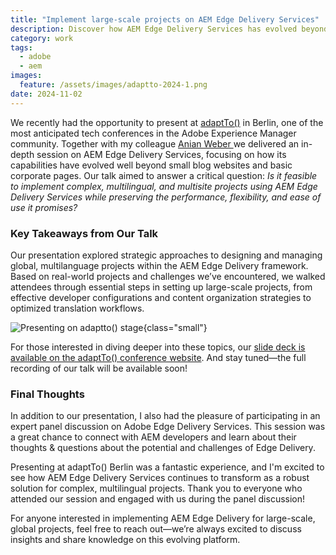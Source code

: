 ```yaml
---
title: "Implement large-scale projects on AEM Edge Delivery Services"
description: Discover how AEM Edge Delivery Services has evolved beyond basic websites to power complex, multilingual enterprise projects. Learn the strategic approaches and real-world insights from this adaptTo() conference presentation on scaling global AEM implementations.
category: work
tags:
  - adobe
  - aem
images:
  feature: /assets/images/adaptto-2024-1.png
date: 2024-11-02
---
```

We recently had the opportunity to present at [adaptTo()](https://adapt.to/2024) in Berlin, one of the most anticipated tech conferences in the Adobe Experience Manager community. Together with my colleague [Anian Weber ](https://www.linkedin.com/in/anianweber/)we delivered an in-depth session on AEM Edge Delivery Services, focusing on how its capabilities have evolved well beyond small blog websites and basic corporate pages. Our talk aimed to answer a critical question: *Is it feasible to implement complex, multilingual, and multisite projects using AEM Edge Delivery Services while preserving the performance, flexibility, and ease of use it promises?*

### Key Takeaways from Our Talk

Our presentation explored strategic approaches to designing and managing global, multilanguage projects within the AEM Edge Delivery framework. Based on real-world projects and challenges we’ve encountered, we walked attendees through essential steps in setting up large-scale projects, from effective developer configurations and content organization strategies to optimized translation workflows.

![Presenting on adaptto() stage](/assets/images/adaptto-2024-2.jpeg){class="small"}

For those interested in diving deeper into these topics, our [slide deck is available on the adaptTo() conference website](https://adapt.to/2024/schedule/scaling-up-implement-large-scale-projects-on-aem-edge-delivery-services). And stay tuned—the full recording of our talk will be available soon!

### Final Thoughts

In addition to our presentation, I also had the pleasure of participating in an expert panel discussion on Adobe Edge Delivery Services. This session was a great chance to connect with AEM developers and learn about their thoughts & questions about the potential and challenges of Edge Delivery. 

Presenting at adaptTo() Berlin was a fantastic experience, and I'm excited to see how AEM Edge Delivery Services continues to transform as a robust solution for complex, multilingual projects. Thank you to everyone who attended our session and engaged with us during the panel discussion! 

For anyone interested in implementing AEM Edge Delivery for large-scale, global projects, feel free to reach out—we’re always excited to discuss insights and share knowledge on this evolving platform.